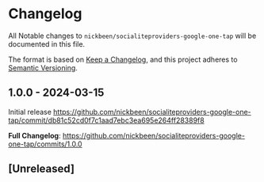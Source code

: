# Changelog

All Notable changes to `nickbeen/socialiteproviders-google-one-tap` will be documented in this file.

The format is based on [Keep a Changelog](https://keepachangelog.com/en/1.1.0/),
and this project adheres to [Semantic Versioning](https://semver.org/spec/v2.0.0.html).

## 1.0.0 - 2024-03-15

Initial release https://github.com/nickbeen/socialiteproviders-google-one-tap/commit/db81c52cd0f7c1aad7ebc3ea695e264ff28389f8

**Full Changelog**: https://github.com/nickbeen/socialiteproviders-google-one-tap/commits/1.0.0

## [Unreleased]
